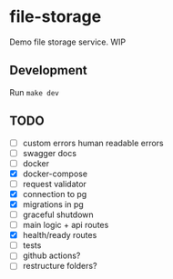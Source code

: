 # file-storage

Demo file storage service. WIP

## Development
Run `make dev`

## TODO
  - [ ] custom errors human readable errors
  - [ ] swagger docs
  - [ ] docker
  - [x] docker-compose
  - [ ] request validator
  - [x] connection to pg
  - [x] migrations in pg
  - [ ] graceful shutdown
  - [ ] main logic + api routes
  - [x] health/ready routes
  - [ ] tests
  - [ ] github actions?
  - [ ] restructure folders?
